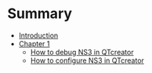# Summary

* [Introduction](README.md)
* [Chapter 1](chapter1/README.md)
    * [How to debug NS3 in QTcreator](chapter1/How-to-debug-NS3-in-QTcreator.md)
    * [How to configure NS3 in QTcreator](chapter1/How-to-configure-NS3-in-QTcreator.md)

